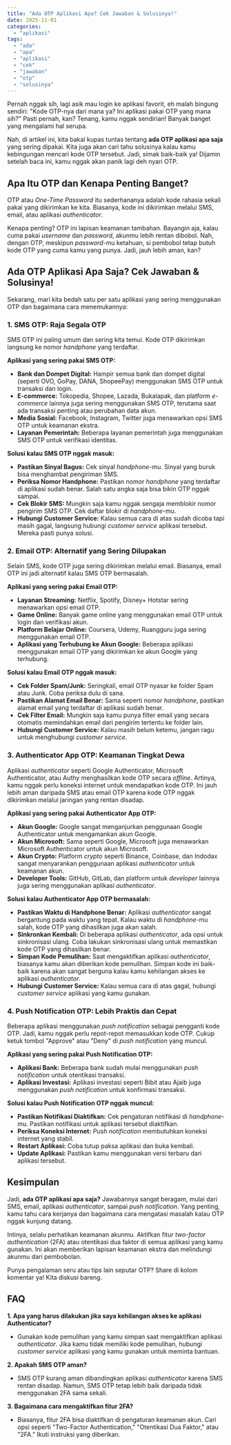 ```yaml
---
title: "Ada OTP Aplikasi Apa? Cek Jawaban & Solusinya!"
date: 2025-11-01
categories: 
  - "aplikasi"
tags: 
  - "ada"
  - "apa"
  - "aplikasi"
  - "cek"
  - "jawaban"
  - "otp"
  - "solusinya"
---
```


Pernah nggak sih, lagi asik mau login ke aplikasi favorit, eh malah bingung sendiri: "Kode OTP-nya dari mana ya? Ini aplikasi pakai OTP yang mana sih?" Pasti pernah, kan? Tenang, kamu nggak sendirian! Banyak banget yang mengalami hal serupa.

Nah, di artikel ini, kita bakal kupas tuntas tentang **ada OTP aplikasi apa saja** yang sering dipakai. Kita juga akan cari tahu solusinya kalau kamu kebingungan mencari kode OTP tersebut. Jadi, simak baik-baik ya! Dijamin setelah baca ini, kamu nggak akan panik lagi deh nyari OTP.

## Apa Itu OTP dan Kenapa Penting Banget?

OTP atau _One-Time Password_ itu sederhananya adalah kode rahasia sekali pakai yang dikirimkan ke kita. Biasanya, kode ini dikirimkan melalui SMS, email, atau aplikasi _authenticator_.

Kenapa penting? OTP ini lapisan keamanan tambahan. Bayangin aja, kalau cuma pakai _username_ dan _password_, akunmu lebih rentan dibobol. Nah, dengan OTP, meskipun _password_\-mu ketahuan, si pembobol tetap butuh kode OTP yang cuma kamu yang punya. Jadi, jauh lebih aman, kan?

## Ada OTP Aplikasi Apa Saja? Cek Jawaban & Solusinya!

Sekarang, mari kita bedah satu per satu aplikasi yang sering menggunakan OTP dan bagaimana cara menemukannya:

### 1\. SMS OTP: Raja Segala OTP

SMS OTP ini paling umum dan sering kita temui. Kode OTP dikirimkan langsung ke nomor _handphone_ yang terdaftar.

**Aplikasi yang sering pakai SMS OTP:**

- **Bank dan Dompet Digital:** Hampir semua bank dan dompet digital (seperti OVO, GoPay, DANA, ShopeePay) menggunakan SMS OTP untuk transaksi dan login.
- **E-commerce:** Tokopedia, Shopee, Lazada, Bukalapak, dan platform _e-commerce_ lainnya juga sering menggunakan SMS OTP, terutama saat ada transaksi penting atau perubahan data akun.
- **Media Sosial:** Facebook, Instagram, Twitter juga menawarkan opsi SMS OTP untuk keamanan ekstra.
- **Layanan Pemerintah:** Beberapa layanan pemerintah juga menggunakan SMS OTP untuk verifikasi identitas.

**Solusi kalau SMS OTP nggak masuk:**

- **Pastikan Sinyal Bagus:** Cek sinyal _handphone_\-mu. Sinyal yang buruk bisa menghambat pengiriman SMS.
- **Periksa Nomor Handphone:** Pastikan nomor _handphone_ yang terdaftar di aplikasi sudah benar. Salah satu angka saja bisa bikin OTP nggak sampai.
- **Cek Blokir SMS:** Mungkin saja kamu nggak sengaja memblokir nomor pengirim SMS OTP. Cek daftar blokir di _handphone_\-mu.
- **Hubungi Customer Service:** Kalau semua cara di atas sudah dicoba tapi masih gagal, langsung hubungi _customer service_ aplikasi tersebut. Mereka pasti punya solusi.

### 2\. Email OTP: Alternatif yang Sering Dilupakan

Selain SMS, kode OTP juga sering dikirimkan melalui email. Biasanya, email OTP ini jadi alternatif kalau SMS OTP bermasalah.

**Aplikasi yang sering pakai Email OTP:**

- **Layanan Streaming:** Netflix, Spotify, Disney+ Hotstar sering menawarkan opsi email OTP.
- **Game Online:** Banyak game online yang menggunakan email OTP untuk login dan verifikasi akun.
- **Platform Belajar Online:** Coursera, Udemy, Ruangguru juga sering menggunakan email OTP.
- **Aplikasi yang Terhubung ke Akun Google:** Beberapa aplikasi menggunakan email OTP yang dikirimkan ke akun Google yang terhubung.

**Solusi kalau Email OTP nggak masuk:**

- **Cek Folder Spam/Junk:** Seringkali, email OTP nyasar ke folder Spam atau Junk. Coba periksa dulu di sana.
- **Pastikan Alamat Email Benar:** Sama seperti nomor _handphone_, pastikan alamat email yang terdaftar di aplikasi sudah benar.
- **Cek Filter Email:** Mungkin saja kamu punya filter email yang secara otomatis memindahkan email dari pengirim tertentu ke folder lain.
- **Hubungi Customer Service:** Kalau masih belum ketemu, jangan ragu untuk menghubungi _customer service_.

### 3\. Authenticator App OTP: Keamanan Tingkat Dewa

Aplikasi _authenticator_ seperti Google Authenticator, Microsoft Authenticator, atau Authy menghasilkan kode OTP secara _offline_. Artinya, kamu nggak perlu koneksi internet untuk mendapatkan kode OTP. Ini jauh lebih aman daripada SMS atau email OTP karena kode OTP nggak dikirimkan melalui jaringan yang rentan disadap.

**Aplikasi yang sering pakai Authenticator App OTP:**

- **Akun Google:** Google sangat menganjurkan penggunaan Google Authenticator untuk mengamankan akun Google.
- **Akun Microsoft:** Sama seperti Google, Microsoft juga menawarkan Microsoft Authenticator untuk akun Microsoft.
- **Akun Crypto:** Platform _crypto_ seperti Binance, Coinbase, dan Indodax sangat menyarankan penggunaan aplikasi _authenticator_ untuk keamanan akun.
- **Developer Tools:** GitHub, GitLab, dan platform untuk _developer_ lainnya juga sering menggunakan aplikasi _authenticator_.

**Solusi kalau Authenticator App OTP bermasalah:**

- **Pastikan Waktu di Handphone Benar:** Aplikasi _authenticator_ sangat bergantung pada waktu yang tepat. Kalau waktu di _handphone_\-mu salah, kode OTP yang dihasilkan juga akan salah.
- **Sinkronkan Kembali:** Di beberapa aplikasi _authenticator_, ada opsi untuk sinkronisasi ulang. Coba lakukan sinkronisasi ulang untuk memastikan kode OTP yang dihasilkan benar.
- **Simpan Kode Pemulihan:** Saat mengaktifkan aplikasi _authenticator_, biasanya kamu akan diberikan kode pemulihan. Simpan kode ini baik-baik karena akan sangat berguna kalau kamu kehilangan akses ke aplikasi _authenticator_.
- **Hubungi Customer Service:** Kalau semua cara di atas gagal, hubungi _customer service_ aplikasi yang kamu gunakan.

### 4\. Push Notification OTP: Lebih Praktis dan Cepat

Beberapa aplikasi menggunakan _push notification_ sebagai pengganti kode OTP. Jadi, kamu nggak perlu repot-repot memasukkan kode OTP. Cukup ketuk tombol "Approve" atau "Deny" di _push notification_ yang muncul.

**Aplikasi yang sering pakai Push Notification OTP:**

- **Aplikasi Bank:** Beberapa bank sudah mulai menggunakan _push notification_ untuk otentikasi transaksi.
- **Aplikasi Investasi:** Aplikasi investasi seperti Bibit atau Ajaib juga menggunakan _push notification_ untuk konfirmasi transaksi.

**Solusi kalau Push Notification OTP nggak muncul:**

- **Pastikan Notifikasi Diaktifkan:** Cek pengaturan notifikasi di _handphone_\-mu. Pastikan notifikasi untuk aplikasi tersebut diaktifkan.
- **Periksa Koneksi Internet:** _Push notification_ membutuhkan koneksi internet yang stabil.
- **Restart Aplikasi:** Coba tutup paksa aplikasi dan buka kembali.
- **Update Aplikasi:** Pastikan kamu menggunakan versi terbaru dari aplikasi tersebut.

## Kesimpulan

Jadi, **ada OTP aplikasi apa saja?** Jawabannya sangat beragam, mulai dari SMS, email, aplikasi _authenticator_, sampai _push notification_. Yang penting, kamu tahu cara kerjanya dan bagaimana cara mengatasi masalah kalau OTP nggak kunjung datang.

Intinya, selalu perhatikan keamanan akunmu. Aktifkan fitur _two-factor authentication_ (2FA) atau otentikasi dua faktor di semua aplikasi yang kamu gunakan. Ini akan memberikan lapisan keamanan ekstra dan melindungi akunmu dari pembobolan.

Punya pengalaman seru atau tips lain seputar OTP? Share di kolom komentar ya! Kita diskusi bareng.

## FAQ

**1\. Apa yang harus dilakukan jika saya kehilangan akses ke aplikasi Authenticator?**

- Gunakan kode pemulihan yang kamu simpan saat mengaktifkan aplikasi _authenticator_. Jika kamu tidak memiliki kode pemulihan, hubungi _customer service_ aplikasi yang kamu gunakan untuk meminta bantuan.

**2\. Apakah SMS OTP aman?**

- SMS OTP kurang aman dibandingkan aplikasi _authenticator_ karena SMS rentan disadap. Namun, SMS OTP tetap lebih baik daripada tidak menggunakan 2FA sama sekali.

**3\. Bagaimana cara mengaktifkan fitur 2FA?**

- Biasanya, fitur 2FA bisa diaktifkan di pengaturan keamanan akun. Cari opsi seperti "Two-Factor Authentication," "Otentikasi Dua Faktor," atau "2FA." Ikuti instruksi yang diberikan.
